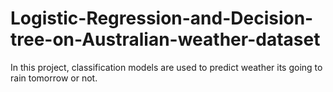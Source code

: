 # Logistic-Regression-and-Decision-tree-on-Australian-weather-dataset
In this project, classification models are used to predict weather its going to rain tomorrow or not.
